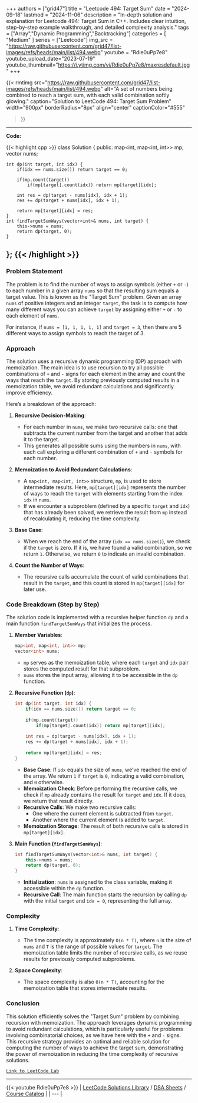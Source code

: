 
+++
authors = ["grid47"]
title = "Leetcode 494: Target Sum"
date = "2024-09-18"
lastmod = "2024-11-06"
description = "In-depth solution and explanation for Leetcode 494: Target Sum in C++. Includes clear intuition, step-by-step example walkthrough, and detailed complexity analysis."
tags = ["Array","Dynamic Programming","Backtracking"]
categories = [
    "Medium"
]
series = ["Leetcode"]
img_src = "https://raw.githubusercontent.com/grid47/list-images/refs/heads/main/list/494.webp"
youtube = "Rdie0uPp7e8"
youtube_upload_date="2023-07-19"
youtube_thumbnail="https://i.ytimg.com/vi/Rdie0uPp7e8/maxresdefault.jpg"
+++


{{< rmtimg 
    src="https://raw.githubusercontent.com/grid47/list-images/refs/heads/main/list/494.webp" 
    alt="A set of numbers being combined to reach a target sum, with each valid combination softly glowing."
    caption="Solution to LeetCode 494: Target Sum Problem"
    width="900px"
    borderRadius="8px"
    align="center" 
    captionColor="#555"
>}}
---
**Code:**

{{< highlight cpp >}}
class Solution {
public:
    map<int, map<int, int>> mp;
    vector<int> nums;
    
    int dp(int target, int idx) {
        if(idx == nums.size()) return target == 0;
        
        if(mp.count(target))
            if(mp[target].count(idx)) return mp[target][idx];
        
        int res = dp(target - nums[idx], idx + 1);
        res += dp(target + nums[idx], idx + 1);
        
        return mp[target][idx] = res;
    }
    int findTargetSumWays(vector<int>& nums, int target) {
        this->nums = nums;
        return dp(target, 0);
    }
};
{{< /highlight >}}
---

### Problem Statement

The problem is to find the number of ways to assign symbols (either `+` or `-`) to each number in a given array `nums` so that the resulting sum equals a target value. This is known as the "Target Sum" problem. Given an array `nums` of positive integers and an integer `target`, the task is to compute how many different ways you can achieve `target` by assigning either `+` or `-` to each element of `nums`.

For instance, if `nums = [1, 1, 1, 1, 1]` and `target = 3`, then there are 5 different ways to assign symbols to reach the target of 3.

### Approach

The solution uses a recursive dynamic programming (DP) approach with memoization. The main idea is to use recursion to try all possible combinations of `+` and `-` signs for each element in the array and count the ways that reach the `target`. By storing previously computed results in a memoization table, we avoid redundant calculations and significantly improve efficiency.

Here’s a breakdown of the approach:

1. **Recursive Decision-Making**:
   - For each number in `nums`, we make two recursive calls: one that subtracts the current number from the target and another that adds it to the target.
   - This generates all possible sums using the numbers in `nums`, with each call exploring a different combination of `+` and `-` symbols for each number.

2. **Memoization to Avoid Redundant Calculations**:
   - A `map<int, map<int, int>>` structure, `mp`, is used to store intermediate results. Here, `mp[target][idx]` represents the number of ways to reach the `target` with elements starting from the index `idx` in `nums`.
   - If we encounter a subproblem (defined by a specific `target` and `idx`) that has already been solved, we retrieve the result from `mp` instead of recalculating it, reducing the time complexity.

3. **Base Case**:
   - When we reach the end of the array (`idx == nums.size()`), we check if the `target` is zero. If it is, we have found a valid combination, so we return `1`. Otherwise, we return `0` to indicate an invalid combination.

4. **Count the Number of Ways**:
   - The recursive calls accumulate the count of valid combinations that result in the `target`, and this count is stored in `mp[target][idx]` for later use.

### Code Breakdown (Step by Step)

The solution code is implemented with a recursive helper function `dp` and a main function `findTargetSumWays` that initializes the process.

1. **Member Variables**:
   ```cpp
   map<int, map<int, int>> mp;
   vector<int> nums;
   ```
   - `mp` serves as the memoization table, where each `target` and `idx` pair stores the computed result for that subproblem.
   - `nums` stores the input array, allowing it to be accessible in the `dp` function.

2. **Recursive Function (`dp`)**:
   ```cpp
   int dp(int target, int idx) {
       if(idx == nums.size()) return target == 0;
       
       if(mp.count(target))
           if(mp[target].count(idx)) return mp[target][idx];
       
       int res = dp(target - nums[idx], idx + 1);
       res += dp(target + nums[idx], idx + 1);
       
       return mp[target][idx] = res;
   }
   ```
   - **Base Case**: If `idx` equals the size of `nums`, we’ve reached the end of the array. We return `1` if `target` is `0`, indicating a valid combination, and `0` otherwise.
   - **Memoization Check**: Before performing the recursive calls, we check if `mp` already contains the result for `target` and `idx`. If it does, we return that result directly.
   - **Recursive Calls**: We make two recursive calls:
     - One where the current element is subtracted from `target`.
     - Another where the current element is added to `target`.
   - **Memoization Storage**: The result of both recursive calls is stored in `mp[target][idx]`.

3. **Main Function (`findTargetSumWays`)**:
   ```cpp
   int findTargetSumWays(vector<int>& nums, int target) {
       this->nums = nums;
       return dp(target, 0);
   }
   ```
   - **Initialization**: `nums` is assigned to the class variable, making it accessible within the `dp` function.
   - **Recursive Call**: The main function starts the recursion by calling `dp` with the initial `target` and `idx = 0`, representing the full array.

### Complexity

1. **Time Complexity**:
   - The time complexity is approximately `O(n * T)`, where `n` is the size of `nums` and `T` is the range of possible values for `target`. The memoization table limits the number of recursive calls, as we reuse results for previously computed subproblems.

2. **Space Complexity**:
   - The space complexity is also `O(n * T)`, accounting for the memoization table that stores intermediate results.

### Conclusion

This solution efficiently solves the "Target Sum" problem by combining recursion with memoization. The approach leverages dynamic programming to avoid redundant calculations, which is particularly useful for problems involving combinatorial choices, as we have here with the `+` and `-` signs. This recursive strategy provides an optimal and reliable solution for computing the number of ways to achieve the target sum, demonstrating the power of memoization in reducing the time complexity of recursive solutions.

[`Link to LeetCode Lab`](https://leetcode.com/problems/target-sum/description/)

---
{{< youtube Rdie0uPp7e8 >}}
| [LeetCode Solutions Library](https://grid47.xyz/leetcode/) / [DSA Sheets](https://grid47.xyz/sheets/) / [Course Catalog](https://grid47.xyz/courses/) |
| --- |
